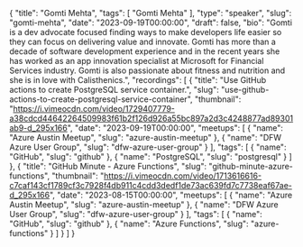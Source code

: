 {
  "title": "Gomti Mehta",
  "tags": [
    "Gomti Mehta"
  ],
  "type": "speaker",
  "slug": "gomti-mehta",
  "date": "2023-09-19T00:00:00",
  "draft": false,
  "bio": "Gomti is a dev advocate focused finding ways to make developers life easier so they can focus on delivering value and innovate. Gomti has more than a decade of software development experience and in the recent years she has worked as an app innovation specialist at Microsoft for Financial Services industry. Gomti is also passionate about fitness and nutrition and she is in love with Calisthenics.",
  "recordings": [
    {
      "title": "Use GitHub actions to create PostgreSQL service container.",
      "slug": "use-github-actions-to-create-postgresql-service-container",
      "thumbnail": "https://i.vimeocdn.com/video/1729407779-a38cdcd44642264509983f61b2f126d926a55bc897a2d3c4248877ad89301ab9-d_295x166",
      "date": "2023-09-19T00:00:00",
      "meetups": [
        {
          "name": "Azure Austin Meetup",
          "slug": "azure-austin-meetup"
        },
        {
          "name": "DFW Azure User Group",
          "slug": "dfw-azure-user-group"
        }
      ],
      "tags": [
        {
          "name": "GitHub",
          "slug": "github"
        },
        {
          "name": "PostgreSQL",
          "slug": "postgresql"
        }
      ]
    },
    {
      "title": "GitHub Minute - Azure Functions",
      "slug": "github-minute-azure-functions",
      "thumbnail": "https://i.vimeocdn.com/video/1713616616-c7caf143cf1789cf3c7928f4db911c4cdd3dedf1de73ac639fd7c7738eaf67ae-d_295x166",
      "date": "2023-08-15T00:00:00",
      "meetups": [
        {
          "name": "Azure Austin Meetup",
          "slug": "azure-austin-meetup"
        },
        {
          "name": "DFW Azure User Group",
          "slug": "dfw-azure-user-group"
        }
      ],
      "tags": [
        {
          "name": "GitHub",
          "slug": "github"
        },
        {
          "name": "Azure Functions",
          "slug": "azure-functions"
        }
      ]
    }
  ]
}